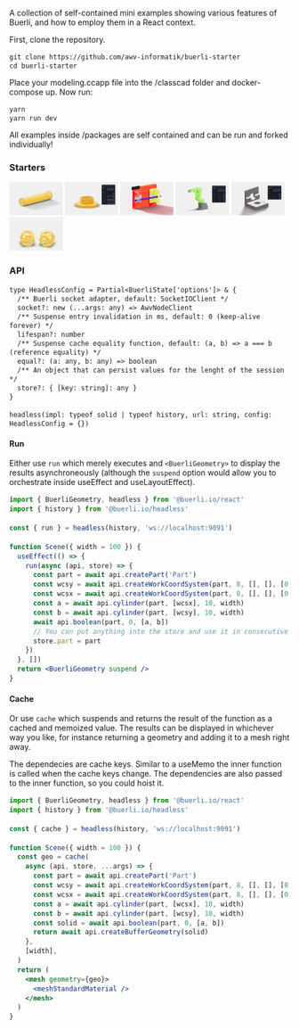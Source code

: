 A collection of self-contained mini examples showing various features of Buerli, and how to employ them in a React context.

First, clone the repository.

```shell
git clone https://github.com/awv-informatik/buerli-starter
cd buerli-starter
```

Place your modeling.ccapp file into the /classcad folder and docker-compose up. Now run:

```shell
yarn
yarn run dev
```

All examples inside /packages are self contained and can be run and forked individually!

### Starters

<p>
  <a href="https://github.com/awv-informatik/buerli-starter/tree/main/packages/with-history-run"><img width="19%" src="packages/with-history-run/thumbnail.jpg" alt="Demo"/></a>
  <a href="https://github.com/awv-informatik/buerli-starter/tree/main/packages/with-history-cache"><img width="19%" src="packages/with-history-cache/thumbnail.jpg" alt="Demo"/></a>
  <a href="https://github.com/awv-informatik/buerli-starter/tree/main/packages/with-history-cache-as1ac214-jsx"><img width="19%" src="packages/with-history-cache-as1ac214-jsx/thumbnail.jpg" alt="Demo"/></a>
  <a href="https://github.com/awv-informatik/buerli-starter/tree/main/packages/with-history-cache-robot"><img width="19%" src="packages/with-history-cache-robot/thumbnail.jpg" alt="Demo"/></a>
  <a href="https://github.com/awv-informatik/buerli-starter/tree/main/packages/with-solid-cache"><img width="19%" src="packages/with-solid-cache/thumbnail.jpg" alt="Demo"/></a>
  <a href="https://github.com/awv-informatik/buerli-starter/tree/main/packages/with-history-solid-reuse"><img width="19%" src="packages/with-solid-cache-reuse/thumbnail.jpg" alt="Demo"/></a>
</p>

### API

```tsx
type HeadlessConfig = Partial<BuerliState['options']> & {
  /** Buerli socket adapter, default: SocketIOClient */
  socket?: new (...args: any) => AwvNodeClient
  /** Suspense entry invalidation in ms, default: 0 (keep-alive forever) */
  lifespan?: number
  /** Suspense cache equality function, default: (a, b) => a === b (reference equality) */
  equal?: (a: any, b: any) => boolean
  /** An object that can persist values for the lenght of the session */
  store?: { [key: string]: any }
}

headless(impl: typeof solid | typeof history, url: string, config: HeadlessConfig = {})
```

#### Run

Either use `run` which merely executes and `<BuerliGeometry>` to display the results asynchroneously (although the `suspend` option would allow you to orchestrate inside useEffect and useLayoutEffect).

```jsx
import { BuerliGeometry, headless } from '@buerli.io/react'
import { history } from '@buerli.io/headless'

const { run } = headless(history, 'ws://localhost:9091')

function Scene({ width = 100 }) {
  useEffect(() => {
    run(async (api, store) => {
      const part = await api.createPart('Part')
      const wcsy = await api.createWorkCoordSystem(part, 8, [], [], [0, width / 3, 0], [Math.PI / 3, 0, 0])
      const wcsx = await api.createWorkCoordSystem(part, 8, [], [], [0, -width / 5, -width / 8], [0, 0, 0])
      const a = await api.cylinder(part, [wcsx], 10, width)
      const b = await api.cylinder(part, [wcsy], 10, width)
      await api.boolean(part, 0, [a, b])
      // You can put anything into the store and use it in consecutive run calls
      store.part = part
    })
  }, [])
  return <BuerliGeometry suspend />
}
```

#### Cache

Or use `cache` which suspends and returns the result of the function as a cached and memoized value. The results can be displayed in whichever way you like, for instance returning a geometry and adding it to a mesh right away.

The dependecies are cache keys. Similar to a useMemo the inner function is called when the cache keys change. The dependencies are also passed to the inner function, so you could hoist it.

```jsx
import { BuerliGeometry, headless } from '@buerli.io/react'
import { history } from '@buerli.io/headless'

const { cache } = headless(history, 'ws://localhost:9091')

function Scene({ width = 100 }) {
  const geo = cache(
    async (api, store, ...args) => {
      const part = await api.createPart('Part')
      const wcsy = await api.createWorkCoordSystem(part, 8, [], [], [0, width / 3, 0], [Math.PI / 3, 0, 0])
      const wcsx = await api.createWorkCoordSystem(part, 8, [], [], [0, -width / 5, -width / 8], [0, 0, 0])
      const a = await api.cylinder(part, [wcsx], 10, width)
      const b = await api.cylinder(part, [wcsy], 10, width)
      const solid = await api.boolean(part, 0, [a, b])
      return await api.createBufferGeometry(solid)
    },
    [width],
  )
  return (
    <mesh geometry={geo}>
      <meshStandardMaterial />
    </mesh>
  )
}
```
